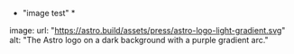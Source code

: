 
* "image test" *

image:
    url: "https://astro.build/assets/press/astro-logo-light-gradient.svg"
    alt: "The Astro logo on a dark background with a purple gradient arc."


